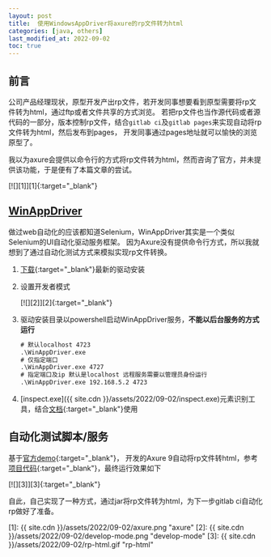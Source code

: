 ```yaml
---
layout: post
title:  使用WindowsAppDriver将axure的rp文件转为html
categories: [java, others]
last_modified_at: 2022-09-02
toc: true
---
```


## 前言
公司产品经理现状，原型开发产出rp文件，若开发同事想要看到原型需要将rp文件转为html，通过ftp或者文件共享的方式浏览。
若把rp文件也当作源代码或者源代码的一部分，版本控制rp文件，结合`gitlab ci`及`gitlab pages`来实现自动将rp文件转为html，然后发布到pages，
开发同事通过pages地址就可以愉快的浏览原型了。

我以为axure会提供以命令行的方式将rp文件转为html，然而咨询了官方，并未提供该功能，于是便有了本篇文章的尝试。

[![][1]][1]{:target="_blank"}

## [WinAppDriver](https://github.com/microsoft/WinAppDriver)
做过web自动化的应该都知道Selenium，WinAppDriver其实是一个类似Selenium的UI自动化驱动服务框架。
因为Axure没有提供命令行方式，所以我就想到了通过自动化测试方式来模拟实现rp文件转换。

1. [下载](https://github.com/microsoft/WinAppDriver/releases){:target="_blank"}最新的驱动安装
2. 设置开发者模式

   [![][2]][2]{:target="_blank"}

3. 驱动安装目录以powershell启动WinAppDriver服务，**不能以后台服务的方式运行**
    ```bat
    # 默认localhost 4723
    .\WinAppDriver.exe
    # 仅指定端口
    .\WinAppDriver.exe 4727
    # 指定端口及ip 默认是localhost 远程服务需要以管理员身份运行
    .\WinAppDriver.exe 192.168.5.2 4723
    ```
4. [inspect.exe]({{ site.cdn }}/assets/2022/09-02/inspect.exe)元素识别工具，结合[文档](https://github.com/microsoft/WinAppDriver/blob/master/Docs/AuthoringTestScripts.md){:target="_blank"}使用

## 自动化测试脚本/服务
基于[官方demo](https://github.com/microsoft/WinAppDriver/tree/master/Samples/Java/CalculatorTest){:target="_blank"}，
开发的Axure 9自动将rp文件转html，参考[项目代码](https://gitee.com/PasseRR/axure-automic-driver){:target="_blank"}，最终运行效果如下

[![][3]][3]{:target="_blank"}

自此，自己实现了一种方式，通过jar将rp文件转为html，为下一步gitlab ci自动化rp做好了准备。

[1]: {{ site.cdn }}/assets/2022/09-02/axure.png "axure"
[2]: {{ site.cdn }}/assets/2022/09-02/develop-mode.png "develop-mode"
[3]: {{ site.cdn }}/assets/2022/09-02/rp-html.gif "rp-html"